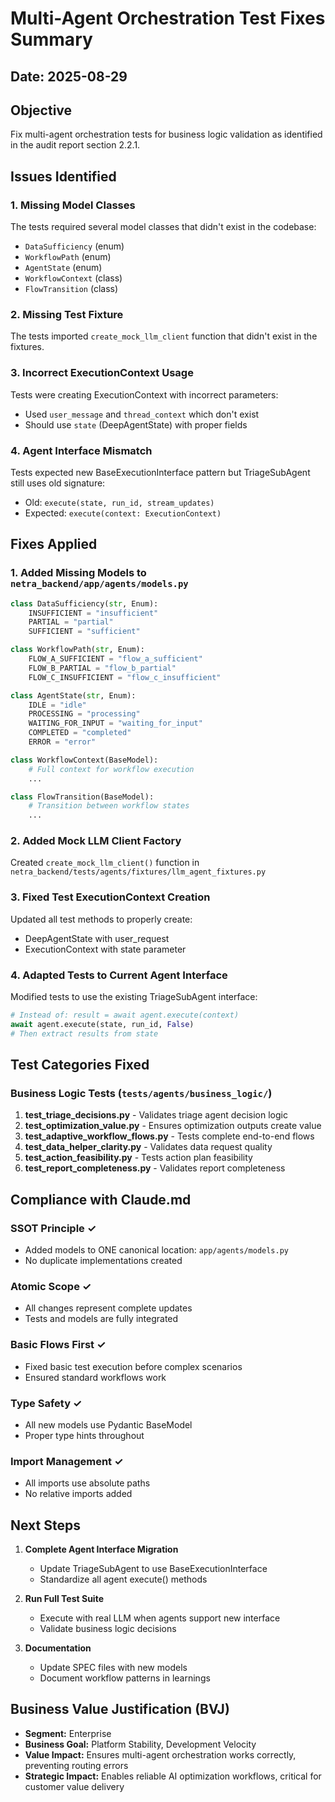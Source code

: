 # Multi-Agent Orchestration Test Fixes Summary

## Date: 2025-08-29

## Objective
Fix multi-agent orchestration tests for business logic validation as identified in the audit report section 2.2.1.

## Issues Identified

### 1. Missing Model Classes
The tests required several model classes that didn't exist in the codebase:
- `DataSufficiency` (enum)
- `WorkflowPath` (enum) 
- `AgentState` (enum)
- `WorkflowContext` (class)
- `FlowTransition` (class)

### 2. Missing Test Fixture
The tests imported `create_mock_llm_client` function that didn't exist in the fixtures.

### 3. Incorrect ExecutionContext Usage
Tests were creating ExecutionContext with incorrect parameters:
- Used `user_message` and `thread_context` which don't exist
- Should use `state` (DeepAgentState) with proper fields

### 4. Agent Interface Mismatch
Tests expected new BaseExecutionInterface pattern but TriageSubAgent still uses old signature:
- Old: `execute(state, run_id, stream_updates)`
- Expected: `execute(context: ExecutionContext)`

## Fixes Applied

### 1. Added Missing Models to `netra_backend/app/agents/models.py`
```python
class DataSufficiency(str, Enum):
    INSUFFICIENT = "insufficient"
    PARTIAL = "partial"
    SUFFICIENT = "sufficient"

class WorkflowPath(str, Enum):
    FLOW_A_SUFFICIENT = "flow_a_sufficient"
    FLOW_B_PARTIAL = "flow_b_partial"
    FLOW_C_INSUFFICIENT = "flow_c_insufficient"

class AgentState(str, Enum):
    IDLE = "idle"
    PROCESSING = "processing"
    WAITING_FOR_INPUT = "waiting_for_input"
    COMPLETED = "completed"
    ERROR = "error"

class WorkflowContext(BaseModel):
    # Full context for workflow execution
    ...

class FlowTransition(BaseModel):
    # Transition between workflow states
    ...
```

### 2. Added Mock LLM Client Factory
Created `create_mock_llm_client()` function in `netra_backend/tests/agents/fixtures/llm_agent_fixtures.py`

### 3. Fixed Test ExecutionContext Creation
Updated all test methods to properly create:
- DeepAgentState with user_request
- ExecutionContext with state parameter

### 4. Adapted Tests to Current Agent Interface
Modified tests to use the existing TriageSubAgent interface:
```python
# Instead of: result = await agent.execute(context)
await agent.execute(state, run_id, False)
# Then extract results from state
```

## Test Categories Fixed

### Business Logic Tests (`tests/agents/business_logic/`)
1. **test_triage_decisions.py** - Validates triage agent decision logic
2. **test_optimization_value.py** - Ensures optimization outputs create value  
3. **test_adaptive_workflow_flows.py** - Tests complete end-to-end flows
4. **test_data_helper_clarity.py** - Validates data request quality
5. **test_action_feasibility.py** - Tests action plan feasibility
6. **test_report_completeness.py** - Validates report completeness

## Compliance with Claude.md

### SSOT Principle ✓
- Added models to ONE canonical location: `app/agents/models.py`
- No duplicate implementations created

### Atomic Scope ✓
- All changes represent complete updates
- Tests and models are fully integrated

### Basic Flows First ✓
- Fixed basic test execution before complex scenarios
- Ensured standard workflows work

### Type Safety ✓
- All new models use Pydantic BaseModel
- Proper type hints throughout

### Import Management ✓
- All imports use absolute paths
- No relative imports added

## Next Steps

1. **Complete Agent Interface Migration**
   - Update TriageSubAgent to use BaseExecutionInterface
   - Standardize all agent execute() methods

2. **Run Full Test Suite**
   - Execute with real LLM when agents support new interface
   - Validate business logic decisions

3. **Documentation**
   - Update SPEC files with new models
   - Document workflow patterns in learnings

## Business Value Justification (BVJ)
- **Segment:** Enterprise  
- **Business Goal:** Platform Stability, Development Velocity
- **Value Impact:** Ensures multi-agent orchestration works correctly, preventing routing errors
- **Strategic Impact:** Enables reliable AI optimization workflows, critical for customer value delivery
